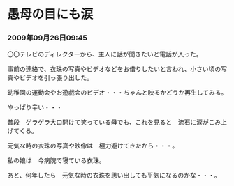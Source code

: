 # 愚母の目にも涙
### 2009年09月26日09:45

〇〇テレビのディレクターから、主人に話が聞きたいと電話が入った。

 

事前の連絡で、衣珠の写真やビデオなどをお借りしたいと言われ、小さい頃の写真やビデオを引っ張り出した。

幼稚園の運動会やお遊戯会のビデオ・・・ちゃんと映るかどうか再生してみる。

 

やっぱり辛い・・・


普段　ゲラゲラ大口開けて笑っている母でも、これを見ると　流石に涙がこみ上げてくる。


元気な時の衣珠の写真や映像は　極力避けてきたから・・・。


私の娘は　今病院で寝ている衣珠。


 

あと、何年したら　元気な時の衣珠を思い出しても平気になるのかな・・・。